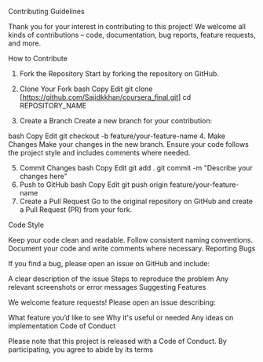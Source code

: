 Contributing Guidelines

Thank you for your interest in contributing to this project! We welcome all kinds of contributions – code, documentation, bug reports, feature requests, and more.

How to Contribute

1. Fork the Repository
Start by forking the repository on GitHub.

2. Clone Your Fork
bash
Copy
Edit
git clone [https://github.com/Sajidkkhan/coursera_final.git]
cd REPOSITORY_NAME
3. Create a Branch
Create a new branch for your contribution:

bash
Copy
Edit
git checkout -b feature/your-feature-name
4. Make Changes
Make your changes in the new branch. Ensure your code follows the project style and includes comments where needed.

5. Commit Changes
bash
Copy
Edit
git add .
git commit -m "Describe your changes here"
6. Push to GitHub
bash
Copy
Edit
git push origin feature/your-feature-name
7. Create a Pull Request
Go to the original repository on GitHub and create a Pull Request (PR) from your fork.

Code Style

Keep your code clean and readable.
Follow consistent naming conventions.
Document your code and write comments where necessary.
Reporting Bugs

If you find a bug, please open an issue on GitHub and include:

A clear description of the issue
Steps to reproduce the problem
Any relevant screenshots or error messages
Suggesting Features

We welcome feature requests! Please open an issue describing:

What feature you’d like to see
Why it's useful or needed
Any ideas on implementation
Code of Conduct

Please note that this project is released with a Code of Conduct. By participating, you agree to abide by its terms

